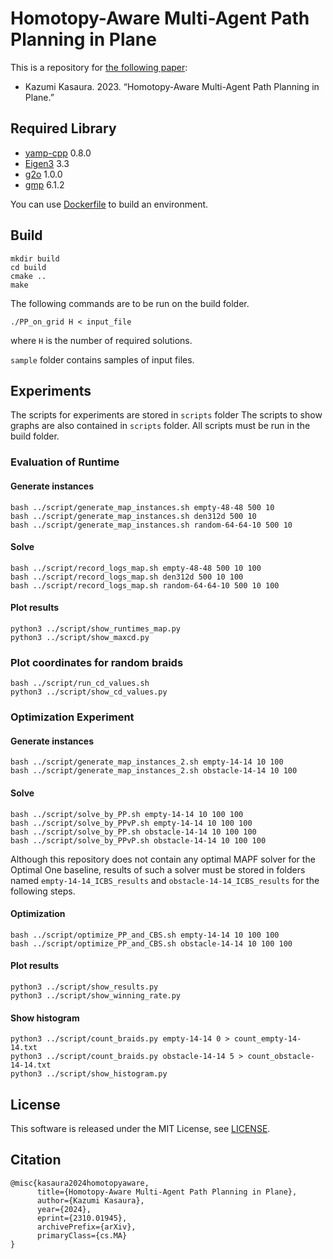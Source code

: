# Homotopy-Aware Multi-Agent Path Planning in Plane
This is a repository for [the following paper](https://arxiv.org/abs/2310.01945):
- Kazumi Kasaura. 2023. “Homotopy-Aware Multi-Agent Path Planning in Plane.”


## Required Library

- [yamp-cpp](https://github.com/jbeder/yaml-cpp) 0.8.0
- [Eigen3](https://eigen.tuxfamily.org/index.php) 3.3
- [g2o](https://github.com/RainerKuemmerle/g2o) 1.0.0
- [gmp](https://gmplib.org/) 6.1.2

You can use [Dockerfile](Dockerfile) to build an environment.

## Build
```
mkdir build
cd build
cmake ..
make
```
The following commands are to be run on the build folder.

```
./PP_on_grid H < input_file
```
where `H` is the number of required solutions.

`sample` folder contains samples of input files.

## Experiments

The scripts for experiments are stored in `scripts` folder
The scripts to show graphs are also contained in `scripts` folder.
All scripts must be run in the build folder.

### Evaluation of Runtime

#### Generate instances
```
bash ../script/generate_map_instances.sh empty-48-48 500 10
bash ../script/generate_map_instances.sh den312d 500 10
bash ../script/generate_map_instances.sh random-64-64-10 500 10
```

#### Solve
```
bash ../script/record_logs_map.sh empty-48-48 500 10 100
bash ../script/record_logs_map.sh den312d 500 10 100
bash ../script/record_logs_map.sh random-64-64-10 500 10 100
```

#### Plot results

```
python3 ../script/show_runtimes_map.py
python3 ../script/show_maxcd.py
```

### Plot coordinates for random braids

```
bash ../script/run_cd_values.sh
python3 ../script/show_cd_values.py
```

### Optimization Experiment

#### Generate instances
```
bash ../script/generate_map_instances_2.sh empty-14-14 10 100
bash ../script/generate_map_instances_2.sh obstacle-14-14 10 100
```

#### Solve

```
bash ../script/solve_by_PP.sh empty-14-14 10 100 100
bash ../script/solve_by_PPvP.sh empty-14-14 10 100 100
bash ../script/solve_by_PP.sh obstacle-14-14 10 100 100
bash ../script/solve_by_PPvP.sh obstacle-14-14 10 100 100
```

Although this repository does not contain any optimal MAPF solver for the Optimal One baseline,
results of such a solver must be stored in folders named `empty-14-14_ICBS_results` and `obstacle-14-14_ICBS_results` for the following steps.

#### Optimization

```
bash ../script/optimize_PP_and_CBS.sh empty-14-14 10 100 100
bash ../script/optimize_PP_and_CBS.sh obstacle-14-14 10 100 100
```

#### Plot results

```
python3 ../script/show_results.py
python3 ../script/show_winning_rate.py
```

#### Show histogram
```
python3 ../script/count_braids.py empty-14-14 0 > count_empty-14-14.txt
python3 ../script/count_braids.py obstacle-14-14 5 > count_obstacle-14-14.txt
python3 ../script/show_histogram.py
```

## License
This software is released under the MIT License, see [LICENSE](LICENSE).

## Citation
```
@misc{kasaura2024homotopyaware,
      title={Homotopy-Aware Multi-Agent Path Planning in Plane}, 
      author={Kazumi Kasaura},
      year={2024},
      eprint={2310.01945},
      archivePrefix={arXiv},
      primaryClass={cs.MA}
}
```
